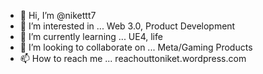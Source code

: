 - 👋 Hi, I’m @nikettt7
- 👀 I’m interested in ... Web 3.0, Product Development
- 🌱 I’m currently learning ... UE4, life
- 💞️ I’m looking to collaborate on ... Meta/Gaming Products
- 📫 How to reach me ... reachouttoniket.wordpress.com

<!---
nikettt7/nikettt7 is a ✨ special ✨ repository because its `README.md` (this file) appears on your GitHub profile.
You can click the Preview link to take a look at your changes.
--->
